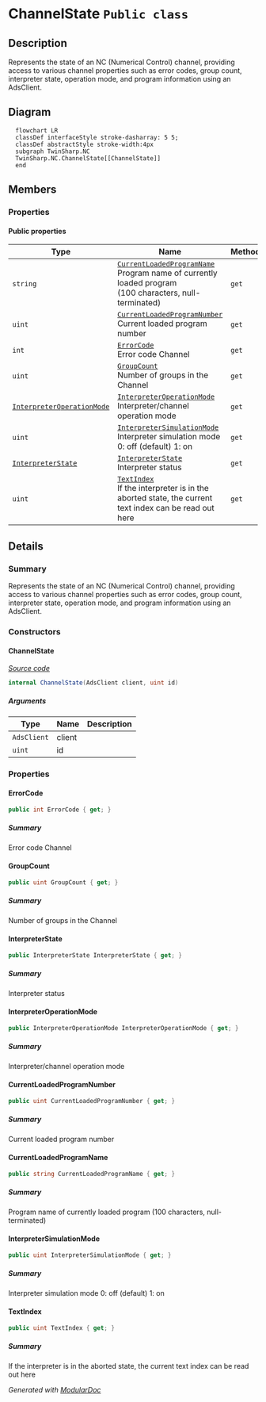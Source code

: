 # ChannelState `Public class`

## Description
Represents the state of an NC (Numerical Control) channel, providing access to various channel properties such as error codes, group count, interpreter state, operation mode, and program information using an AdsClient.

## Diagram
```mermaid
  flowchart LR
  classDef interfaceStyle stroke-dasharray: 5 5;
  classDef abstractStyle stroke-width:4px
  subgraph TwinSharp.NC
  TwinSharp.NC.ChannelState[[ChannelState]]
  end
```

## Members
### Properties
#### Public  properties
| Type | Name | Methods |
| --- | --- | --- |
| `string` | [`CurrentLoadedProgramName`](#currentloadedprogramname)<br>Program name of currently loaded program<br>            (100 characters, null-terminated) | `get` |
| `uint` | [`CurrentLoadedProgramNumber`](#currentloadedprogramnumber)<br>Current loaded program number | `get` |
| `int` | [`ErrorCode`](#errorcode)<br>Error code Channel | `get` |
| `uint` | [`GroupCount`](#groupcount)<br>Number of groups in the Channel | `get` |
| [`InterpreterOperationMode`](./InterpreterOperationMode.md) | [`InterpreterOperationMode`](#interpreteroperationmode)<br>Interpreter/channel operation mode | `get` |
| `uint` | [`InterpreterSimulationMode`](#interpretersimulationmode)<br>Interpreter simulation mode 0: off (default) 1: on | `get` |
| [`InterpreterState`](./InterpreterState.md) | [`InterpreterState`](#interpreterstate)<br>Interpreter status | `get` |
| `uint` | [`TextIndex`](#textindex)<br>If the interpreter is in the aborted state, the current text index can be read out here | `get` |

## Details
### Summary
Represents the state of an NC (Numerical Control) channel, providing access to various channel properties such as error codes, group count, interpreter state, operation mode, and program information using an AdsClient.

### Constructors
#### ChannelState
[*Source code*](https://github.com///blob//TwinSharp/NC/ChannelState.cs#L13)
```csharp
internal ChannelState(AdsClient client, uint id)
```
##### Arguments
| Type | Name | Description |
| --- | --- | --- |
| `AdsClient` | client |   |
| `uint` | id |   |

### Properties
#### ErrorCode
```csharp
public int ErrorCode { get; }
```
##### Summary
Error code Channel

#### GroupCount
```csharp
public uint GroupCount { get; }
```
##### Summary
Number of groups in the Channel

#### InterpreterState
```csharp
public InterpreterState InterpreterState { get; }
```
##### Summary
Interpreter status

#### InterpreterOperationMode
```csharp
public InterpreterOperationMode InterpreterOperationMode { get; }
```
##### Summary
Interpreter/channel operation mode

#### CurrentLoadedProgramNumber
```csharp
public uint CurrentLoadedProgramNumber { get; }
```
##### Summary
Current loaded program number

#### CurrentLoadedProgramName
```csharp
public string CurrentLoadedProgramName { get; }
```
##### Summary
Program name of currently loaded program
            (100 characters, null-terminated)

#### InterpreterSimulationMode
```csharp
public uint InterpreterSimulationMode { get; }
```
##### Summary
Interpreter simulation mode 0: off (default) 1: on

#### TextIndex
```csharp
public uint TextIndex { get; }
```
##### Summary
If the interpreter is in the aborted state, the current text index can be read out here

*Generated with* [*ModularDoc*](https://github.com/hailstorm75/ModularDoc)
